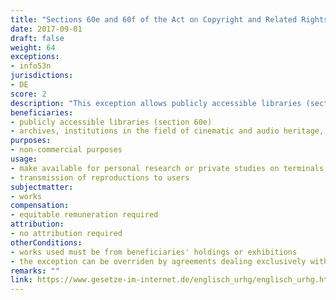 ```yaml
---
title: "Sections 60e and 60f of the Act on Copyright and Related Rights (UrhG)"
date: 2017-09-01
draft: false
weight: 64
exceptions:
- info53n
jurisdictions:
- DE
score: 2
description: "This exception allows publicly accessible libraries (section 60e), as well as archives, institutions in the field of cinematic and audio heritage, publicly accessible museums and educational establishments, which neither directly nor indirectly serve commercial purposes (section 60f), to reproduce for the purpose of i.a. making available, as well as make available for personal research or private studies at terminals on their premises of works from their holdings or exhibitions. Libraries may also, in response to individual orders, transmit reproductions of up to 10 per cent of a published work to users, as well as reproductions of isolated articles which have appeared in professional or scientific journals, as long as it is for non-commercial purposes. Agreements which deal exclusively with the making available of content on terminals or with the transmission of reproductions in response to individual orders have priority over the use under the exception." 
beneficiaries:
- publicly accessible libraries (section 60e)
- archives, institutions in the field of cinematic and audio heritage, publicly accessible museums and educational establishments, which neither directly nor indirectly serve commercial purposes (section 60e)
purposes: 
- non-commercial purposes
usage:
- make available for personal research or private studies on terminals on their premises
- transmission of reproductions to users
subjectmatter:
- works
compensation:
- equitable remuneration required
attribution: 
- no attribution required
otherConditions: 
- works used must be from beneficiaries' holdings or exhibitions
- the exception can be overriden by agreements dealing exclusively with the making available of content at terminals or with the transmission of reproductions in response to individual orders
remarks: ""
link: https://www.gesetze-im-internet.de/englisch_urhg/englisch_urhg.html#p0453
---
```

